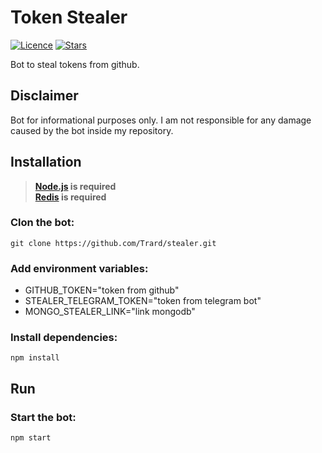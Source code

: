 # Token Stealer
[![Licence](https://img.shields.io/badge/license-MIT-blue.svg?style=flat)](https://github.com/Trard/token-stealer-bot/blob/master/LICENSE)
[![Stars](https://img.shields.io/github/stars/Trard/token-stealer-bot?style=social)](https://github.com/Trard/token-stealer-bot/stargazers)

Bot to steal tokens from github.

## Disclaimer
Bot for informational purposes only.
I am not responsible for any damage caused by the bot inside my repository.

## Installation
> **[Node.js](https://nodejs.org/) is required**  
> **[Redis](https://redis.io/) is required**  

### Clon the bot:
```
git clone https://github.com/Trard/stealer.git
```

### Add environment variables:
- GITHUB_TOKEN="token from github"
- STEALER_TELEGRAM_TOKEN="token from telegram bot"
- MONGO_STEALER_LINK="link mongodb"

### Install dependencies:
```
npm install
```

## Run

### Start the bot:
```
npm start
```
